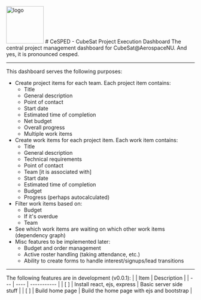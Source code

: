 <img src="https://www.iconsdb.com/icons/preview/green/grass-xxl.png" alt="logo" width="100" height="100">
# CeSPED - CubeSat Project Execution Dashboard
The central project management dashboard for CubeSat@AerospaceNU. And yes, it is pronounced cesped.

---

This dashboard serves the following purposes:
- Create project items for each team. Each project item contains:
	- Title
	- General description
	- Point of contact
	- Start date
	- Estimated time of completion
	- Net budget
	- Overall progress
	- Multiple work items
- Create work items for each project item. Each work item contains:
	- Title
	- General description
	- Technical requirements
	- Point of contact
	- Team [it is associated with]
	- Start date
	- Estimated time of completion 
	- Budget
	- Progress (perhaps autocalculated)
- Filter work items based on:
	- Budget
	- If it's overdue
	- Team
- See which work items are waiting on which other work items (dependency graph)
- Misc features to be implemented later:
	- Budget and order management
	- Active roster handling (taking attendance, etc.)
	- Ability to create forms to handle interest/signups/lead transitions

---

The following features are in development (v0.0.1):
|     | Item | Description |
| --- | ---- | ----------- |
| [ ] | Install react, ejs, express | Basic server side stuff |
| [ ] | Build home page | Build the home page with ejs and bootstrap |